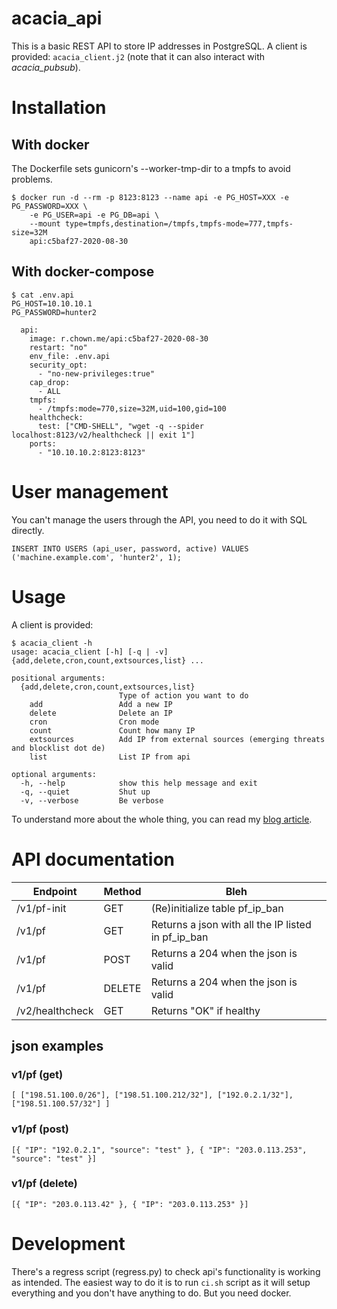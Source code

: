 # acacia_api

This is a basic REST API to store IP addresses in PostgreSQL.
A client is provided: `acacia_client.j2` (note that it can also interact with
*acacia_pubsub*).

# Installation

## With docker

The Dockerfile sets gunicorn's --worker-tmp-dir to a tmpfs to avoid problems.

```
$ docker run -d --rm -p 8123:8123 --name api -e PG_HOST=XXX -e PG_PASSWORD=XXX \
	-e PG_USER=api -e PG_DB=api \
	--mount type=tmpfs,destination=/tmpfs,tmpfs-mode=777,tmpfs-size=32M
	api:c5baf27-2020-08-30
```

## With docker-compose

```
$ cat .env.api
PG_HOST=10.10.10.1
PG_PASSWORD=hunter2
```

```
  api:
    image: r.chown.me/api:c5baf27-2020-08-30
    restart: "no"
    env_file: .env.api
    security_opt:
      - "no-new-privileges:true"
    cap_drop:
      - ALL
    tmpfs:
      - /tmpfs:mode=770,size=32M,uid=100,gid=100
    healthcheck:
      test: ["CMD-SHELL", "wget -q --spider localhost:8123/v2/healthcheck || exit 1"]
    ports:
      - "10.10.10.2:8123:8123"
```

# User management

You can't manage the users through the API, you need to do it with SQL
directly.

~~~
INSERT INTO USERS (api_user, password, active) VALUES ('machine.example.com', 'hunter2', 1);
~~~

# Usage

A client is provided:

~~~
$ acacia_client -h
usage: acacia_client [-h] [-q | -v] {add,delete,cron,count,extsources,list} ...

positional arguments:
  {add,delete,cron,count,extsources,list}
                        Type of action you want to do
    add                 Add a new IP
    delete              Delete an IP
    cron                Cron mode
    count               Count how many IP
    extsources          Add IP from external sources (emerging threats and blocklist dot de)
    list                List IP from api

optional arguments:
  -h, --help            show this help message and exit
  -q, --quiet           Shut up
  -v, --verbose         Be verbose
~~~

To understand more about the whole thing, you can read my [blog
article](https://chown.me/blog/acacia).

# API documentation

| Endpoint        | Method | Bleh                                               |
|-----------------|--------|----------------------------------------------------|
| /v1/pf-init     | GET    | (Re)initialize table pf_ip_ban                     |
| /v1/pf          | GET    | Returns a json with all the IP listed in pf_ip_ban |
| /v1/pf          | POST   | Returns a 204 when the json is valid               |
| /v1/pf          | DELETE | Returns a 204 when the json is valid               |
| /v2/healthcheck | GET    | Returns "OK" if healthy                            |

## json examples

### v1/pf (get)

`
[
	["198.51.100.0/26"],
	["198.51.100.212/32"],
	["192.0.2.1/32"],
	["198.51.100.57/32"]
]
`

### v1/pf (post)

`
[{
	"IP": "192.0.2.1",
	"source": "test"
}, {
	"IP": "203.0.113.253",
	"source": "test"
}]
`

### v1/pf (delete)

`
[{
	"IP": "203.0.113.42"
}, {
	"IP": "203.0.113.253"
}]
`

# Development

There's a regress script (regress.py) to check api's functionality is working
as intended. The easiest way to do it is to run `ci.sh` script as it will setup
everything and you don't have anything to do. But you need docker.

